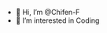 - 👋 Hi, I’m @Chifen-F
- 👀 I’m interested in Coding

<!---
Chifen-F/Chifen-F is a ✨ special ✨ repository because its `README.md` (this file) appears on your GitHub profile.
You can click the Preview link to take a look at your changes.
--->
